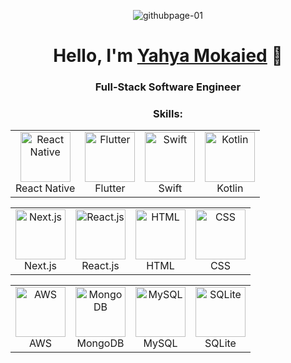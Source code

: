 <!-- Add a banner image -->
<p align="center">
  <img src="https://user-images.githubusercontent.com/50097658/100131740-bb6d5f00-2e84-11eb-9daf-d3e422332693.png" alt="githubpage-01" />
</p>

<!-- Add an introduction -->
<h1 align="center">Hello, I'm <a href="https://www.github.com/yahyamokaied">Yahya Mokaied</a> 👋</h1>
<h3 align="center">Full-Stack Software Engineer</h3>

<!-- Add a list of skills -->
<h3 align="center">Skills:</h3>

<!-- Add a table for mobile technologies -->
<table align="center" border="0" cellspacing="20" cellpadding="20">
  <tr>
    <td align="center">
      <img src="icons/react-native-icon.svg" alt="React Native" width="80" height="80"/>
      <br />
      React Native
    </td>
    <td align="center">
      <img src="icons/flutter-icon.svg" alt="Flutter" width="80" height="80"/> 
      <br />
      Flutter
    </td>
    <td align="center">
      <img src="icons/swift-icon.svg" alt="Swift" width="80" height="80"/> 
      <br />
      Swift
    </td>
    <td align="center">
      <img src="icons/kotlin-icon.svg" alt="Kotlin" width="80" height="80"/> 
      <br />
      Kotlin
    </td>
  </tr>
</table>

<!-- Add a table for web technologies -->
<table align="center" border="0" cellspacing="20" cellpadding="20">
  <tr>
    <td align="center">
      <img src="icons/nextjs-icon.svg" alt="Next.js" width="80" height="80"/>
      <br />
      Next.js
    </td>
    <td align="center">
      <img src="icons/react-icon.svg" alt="React.js" width="80" height="80"/> 
      <br />
      React.js
    </td>
    <td align="center">
      <img src="icons/html-icon.svg" alt="HTML" width="80" height="80"/> 
      <br />
      HTML
    </td>
    <td align="center">
      <img src="icons/css-icon.svg" alt="CSS" width="80" height="80"/> 
      <br />
      CSS
    </td>
  </tr>
</table>

<!-- Add a table for backend technologies -->
<table align="center" border="0" cellspacing="20" cellpadding="20">
  <tr>
    <td align="center">
      <img src="icons/aws-icon.svg" alt="AWS" width="80" height="80"/> 
      <br />
      AWS
    </td>
    <td align="center">
      <img src="icons/mongodb-icon.svg" alt="MongoDB" width="80" height="80"/> 
      <br />
      MongoDB
    </td>
    <td align="center">
      <img src="icons/mysql-icon.svg" alt="MySQL" width="80" height="80"/> 
      <br />
      MySQL
    </td>
    <td align="center">
      <img src="icons/sqlite-icon.svg" alt="SQLite" width="80" height="80"/> 
      <br />
      SQLite
    </td>
  </tr
